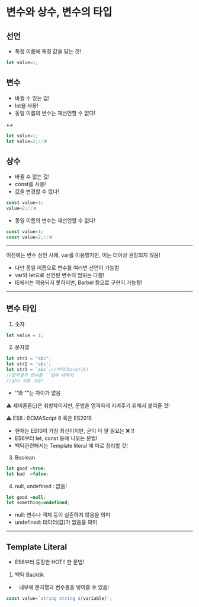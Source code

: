 # 변수와 상수, 변수의 타입

## 선언

- 특정 이름에 특정 값을 담는 것!

```jsx
let value=1;
```

## 변수

- 바뀔 수 있는 값!
- let을 사용!
- 동일 이름의 변수는 재선언할 수 없다!

↔️ 

```jsx
let value=1;
let value=2;//❌
```

## 상수

- 바뀔 수 없는 값!
- const를 사용!
- 값을 변경할 수 없다!

```jsx
const value=1;
value=2;//❌
```

- 동일 이름의 변수는 재선언할 수 없다!

```jsx
const value=1;
const value=2;//❌
```

---

이전에는 변수 선언 시에, var를 이용했지만, 이는 더이상 권장되지 않음!

- 다만 동일 이름으로 변수를 여러번 선언이 가능함
- var와 let으로 선언된 변수의 범위는 다름!
- IE에서는 적용되지 못하지만, Barbel 등으로 구현이 가능함!

---

## 변수 타입

1. 숫자

```jsx
let value = 1;
```

2. 문자열

```jsx
let str1 = "abc";
let str2 = 'abc';
let str3 = `abc`;//백틱(backtik)
//문자열과 변수를 ``범위 내에서
//같이 사용 가능!
```

- ''와 ""는 차이가 없음

⚠️  세미콜론(;)은 취향차이지만, 문법을 엄격하게 지켜주기 위해서 붙여줄 것!

⚠️ ES6 : ECMAScript 6  혹은 ES2015 

- 현재는 ES10이 가장 최신이지만, 굳이 다 알 필요는 ❌ ‼️
- ES6부터 let, const 등에 나오는 문법!
- 백틱관련해서는 Template literal 에 따로 정리할 것!

3. Boolean

```jsx
let good =true;
let bad  =false;
```

4. null, undefined : 없음!

```jsx
let good =null;
let something=undefined;
```

- null: 변수나 객체 등이 실존하지 않음을 의미
- undefined: 데이터(값)가 없음을 의미

---

## Template Literal

- ES6부터 등장한 HOT!! 한 문법!

1. 백틱 Backtik
- ` ` 내부에 문자열과 변수들을 넣어줄 수 있음!

```jsx
const value=`string string ${variable}`;
```